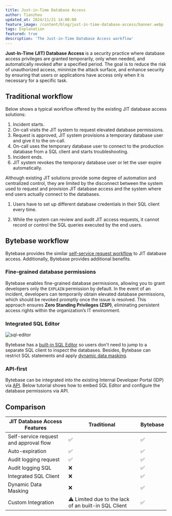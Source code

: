 ```yaml
---
title: Just-in-Time Database Access
author: Tianzhou
updated_at: 2024/11/21 14:00:00
feature_image: /content/blog/just-in-time-database-access/banner.webp
tags: Explanation
featured: true
description: 'The Just-in-Time Database Access workflow'
---
```


**Just-In-Time (JIT) Database Access** is a security practice where database access privileges are granted temporarily, only when needed, and automatically revoked after a specified period. The goal is to reduce the risk of unauthorized access, minimize the attack surface, and enhance security by ensuring that users or applications have access only when it is necessary for a specific task.

## Traditional workflow

Below shows a typical workflow offered by the existing JIT database access solutions:

1. Incident starts.
1. On-call visits the JIT system to request elevated database permissions.
1. Request is approved, JIT system provisions a temporary database user and give it to the on-call.
1. On-call uses the temporary database user to connect to the production database from a SQL client and starts
   troubleshooting.
1. Incident ends.
1. JIT system revokes the temporary database user or let the user expire automatically.

Although existing JIT solutions provide some degree of automation and centralized control, they are
limited by the disconnect between the system used to request and provision JIT database access and
the system where end users actually connect to the databases.

1. Users have to set up different database credentials in their SQL client every time.

1. While the system can review and audit JIT access requests, it cannot record or control the SQL queries executed by the end users.

## Bytebase workflow

<TutorialBlock url="/docs/tutorials/just-in-time-database-access-part1/" title="Just-in-Time Database Access via GUI" />

Bytebase provides the similar [self-service request workflow](https://docs.bytebase.com/security/database-permission/query/#request-project-querier-role) to JIT database access. Additionally, Bytebase provides additional benefits.

### Fine-grained database permissions

<IncludeBlock url="/docs/share/database-permission-table"></IncludeBlock>

Bytebase enables fine-grained database permissions, allowing you to grant developers only the `EXPLAIN` permission by default. In the event of an incident, developers can temporarily obtain elevated database permissions, which should be revoked promptly once the issue is resolved. This approach ensures **Zero Standing Privileges (ZSP)**, eliminating persistent access rights within the organization’s IT environment.

### Integrated SQL Editor

![sql-editor](/images/sql-editor.webp)

Bytebase has a [built-in SQL Editor](https://docs.bytebase.com/sql-editor/overview/) so users don't need to jump to a separate SQL client to inspect the databases. Besides, Bytebase can restrict SQL statements and apply [dynamic data masking](https://docs.bytebase.com/security/data-masking/overview/).

### API-first

Bytebase can be integrated into the existing Internal Developer Portal (IDP) via [API](https://docs.bytebase.com/api/overview/). Below tutorial
shows how to embed SQL Editor and configure the database permissions via API.

<TutorialBlock url="/docs/tutorials/embed-sql-editor/" title="Embed SQL Editor in Your Internal Web Portal" />

## Comparison

| JIT Database Access Features           | Traditional                                          | Bytebase |
| -------------------------------------- | ---------------------------------------------------- | -------- |
| Self-service request and approval flow | ✅                                                   | ✅       |
| Auto-expiration                        | ✅                                                   | ✅       |
| Audit logging request                  | ✅                                                   | ✅       |
| Audit logging SQL                      | ❌                                                   | ✅       |
| Integrated SQL Client                  | ❌                                                   | ✅       |
| Dynamic Data Masking                   | ❌                                                   | ✅       |
| Custom Integration                     | ⚠️ Limited due to the lack of an built-in SQL Client | ✅       |
